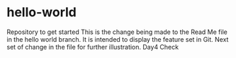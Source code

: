# hello-world
Repository to get started
This is the change being made to the Read Me file in the hello world branch. It is intended to display the feature set in Git.
Next set of change in the file for further illustration.
Day4 Check
